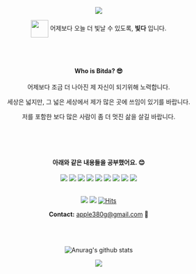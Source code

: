 




<div align="center">
<p align="center">
<img src="https://capsule-render.vercel.app/api?&type=waving&color=62b3b9&height=180&section=header&text=Bitda's%20Hub&fontSize=50&animation=fadeIn&fontAlignY=45&fontColor=ffffff" />
  </p>


  <p align="center"> <img src="https://media.giphy.com/media/WUlplcMpOCEmTGBtBW/giphy.gif" width="40" align="center">
    <span>어제보다 오늘 더 빛날 수 있도록, <strong>빛다</strong> 입니다. </span>
   
  </p>

  </br></br>
  
  #### Who is Bitda? 😎
   어제보다 조금 더 나아진 제 자신이 되기위해 노력합니다. 
  
  
   세상은 넓지만, 그 넓은 세상에서 제가 많은 곳에 쓰임이 있기를 바랍니다. 
  
  저를 포함한 보다 많은 사람이 좀 더 멋진 삶을 살길 바랍니다.
  
  
  </br></br></br>

  
  #### 아래와 같은 내용들을 공부했어요. 😊

<img src="https://img.shields.io/badge/HTML5-E34F26?style=flat-square&logo=HTML5&logoColor=white"/>
<img src="https://img.shields.io/badge/css3-1572B6?style=flat-square&logo=css3&logoColor=white"/></a>
<img src="https://img.shields.io/badge/Figma-F24E1E?style=flat-square&logo=Figma&logoColor=white"/>
<img src="https://img.shields.io/badge/Javascript-F7DF1E?style=flat-square&logo=javascript&logoColor=white"/></a> 
<img src="https://img.shields.io/badge/Spring-6DB33F?style=flat-square&logo=Spring&logoColor=white"/></a>
<img src="https://img.shields.io/badge/Vue.js-4FC08D?style=flat-square&logo=Vue.js&logoColor=white"/>
<img src="https://img.shields.io/badge/MySQL-4479A1?style=flat-square&logo=MySQL&logoColor=white"/>
<img src="https://img.shields.io/badge/MariaDB-003545?style=flat-square&logo=MariaDB&logoColor=white"/>
<img src="https://img.shields.io/badge/Git-F05032?style=flat-square&logo=Git&logoColor=white"/></a><br>
 
 
  <br>
  
  <a href="https://mj1.notion.site/0b0c67366f0f4c89bfae434f203ee6e4"><img src="https://img.shields.io/badge/Bitda.notion-000000?style=flat-square&logo=Notion&logoColor=white"/></a>
   <a href="https://github.com/Z-P0P/ZPOP"><img src="https://img.shields.io/badge/Github Projects-000000?style=flat-square&logo=github&logoColor=white"/></a> 
 [![Hits](https://hits.seeyoufarm.com/api/count/incr/badge.svg?url=https%3A%2F%2Fgithub.com%2FHell0Stranger&count_bg=%23DDF5CB&title_bg=%2397C68D&icon=github.svg&icon_color=%23FFFFFF&title=hits&edge_flat=false)](https://hits.seeyoufarm.com)
    


**Contact:** apple380g@gmail.com 💌
</br></br></br></br>
 

![Anurag's github stats](https://github-readme-stats.vercel.app/api?username=Hell0Stranger&show_icons=true&theme=vue)




<p align="center">
<img src="https://capsule-render.vercel.app/api?type=waving&color=62b3b9&height=100&section=footer" />
  </p>

</div>
